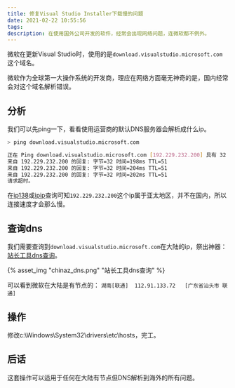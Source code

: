 ```yaml
---
title: 修复Visual Studio Installer下载慢的问题
date: 2021-02-22 10:55:56
tags:
description: 在使用国外公司开发的软件，经常会出现网络问题，连微软都不例外。
---
```

微软在更新Visual Studio时，使用的是`download.visualstudio.microsoft.com`这个域名。

微软作为全球第一大操作系统的开发商，理应在网络方面毫无神奇的是，国内经常会对这个域名解析错误。

## 分析
我们可以先ping一下，看看使用运营商的默认DNS服务器会解析成什么ip。

```bash
> ping download.visualstudio.microsoft.com

正在 Ping download.visualstudio.microsoft.com [192.229.232.200] 具有 32 字节的数据:
来自 192.229.232.200 的回复: 字节=32 时间=198ms TTL=51
来自 192.229.232.200 的回复: 字节=32 时间=204ms TTL=51
来自 192.229.232.200 的回复: 字节=32 时间=202ms TTL=51
请求超时。
```

在[ip138](https://ip138.com/)或[ipip](https://www.ipip.net/ip.html)查询可知`192.229.232.200`这个ip属于亚太地区，并不在国内，所以连接速度才会那么慢。

## 查询dns
我们需要查询到`download.visualstudio.microsoft.com`在大陆的ip，祭出神器：[站长工具dns查询](https://tool.chinaz.com/dns/)。

{% asset_img "chinaz_dns.png" "站长工具dns查询" %}

可以看到微软在大陆是有节点的：
`湖南[联通]  112.91.133.72   [广东省汕头市 联通]`

## 操作
修改c:\Windows\System32\drivers\etc\hosts，完工。

## 后话
这套操作可以适用于任何在大陆有节点但DNS解析到海外的所有问题。
